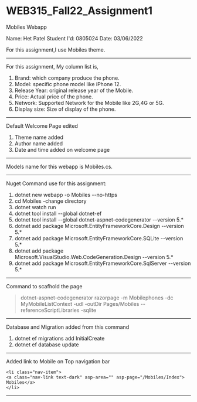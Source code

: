 # WEB315_Fall22_Assignment1
 Mobiles Webapp

Name: Het Patel
Student I'd: 0805024
Date: 03/06/2022

For this assignment,I use Mobiles theme.

---------------------------------------------------------------------------------------------------

For this assignment, My column list is,
1. Brand: which company produce the phone.
2. Model: specific phone model like iPhone 12.
3. Release Year: original release year of the Mobile.
4. Price: Actual price of the phone.
5. Network: Supported Network for the Mobile like 2G,4G or 5G.
6. Display size: Size of display of the phone.

---------------------------------------------------------------------------------------------------

Default Welcome Page edited

1. Theme name added
2. Author name added
3. Date and time added on welcome page

---------------------------------------------------------------------------------------------------

Models name for this webapp is Mobiles.cs.

---------------------------------------------------------------------------------------------------

Nuget Command use for this assignment:
1. dotnet new webapp -o Mobiles  --no-https
2. cd Mobiles -change directory
3. dotnet watch run
4. dotnet tool install --global dotnet-ef
5. dotnet tool install --global dotnet-aspnet-codegenerator --version 5.*
6. dotnet add package Microsoft.EntityFrameworkCore.Design --version 5.*
7. dotnet add package Microsoft.EntityFrameworkCore.SQLite --version 5.*
8. dotnet add package Microsoft.VisualStudio.Web.CodeGeneration.Design --version 5.*
9. dotnet add package Microsoft.EntityFrameworkCore.SqlServer --version 5.*

---------------------------------------------------------------------------------------------------

Command to scafhold the page
>dotnet-aspnet-codegenerator razorpage -m Mobilephones -dc MyMobileListContext -udl -outDir Pages/Mobiles --referenceScriptLibraries -sqlite

---------------------------------------------------------------------------------------------------

Database and Migration added from this command
1. dotnet ef migrations add InitialCreate
2. dotnet ef database update

---------------------------------------------------------------------------------------------------

Added link to Mobile on Top navigation bar

    <li class="nav-item">
    <a class="nav-link text-dark" asp-area="" asp-page="/Mobiles/Index"> Mobiles</a>
    </li>

---------------------------------------------------------------------------------------------------



